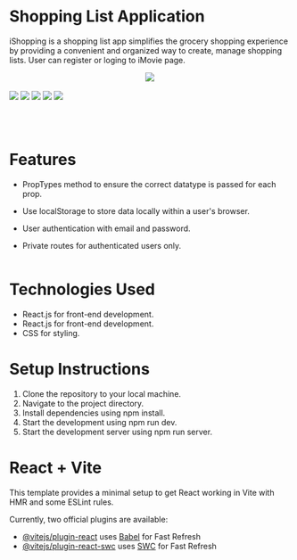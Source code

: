 
# Shopping List Application

iShopping is a shopping list app simplifies the grocery shopping experience by providing a convenient and organized way to create, manage shopping lists. User can register or loging to iMovie page.

<div id="header" align="center">
  <img src="https://media.giphy.com/media/v1.Y2lkPTc5MGI3NjExbHFyenU4dzhybm8zOGk1a251cHFyYmVpcmJpamhqY2M4N3FpdWx2eiZlcD12MV9pbnRlcm5hbF9naWZfYnlfaWQmY3Q9Zw/DWXPqvinrACGz0HnZK/giphy.gif"
>
</div> 

  <br>
  <img src="https://github.com/KunnikarB/shopping-app/assets/138579856/e4b00219-efe7-42e9-9c6b-7660c295aedb">
  <img src="https://github.com/KunnikarB/shopping-app/assets/138579856/d86f7613-ec75-466c-baee-9fbc4a04d9d1">
  <img src="https://github.com/KunnikarB/shopping-app/assets/138579856/50e0022f-fc3b-4e2b-b146-3c35da52c2b7)">
  <img src="https://github.com/KunnikarB/shopping-app/assets/138579856/a599dd11-ab1b-4343-a84e-b69801cdf73c">
 
  <img src="https://github.com/KunnikarB/shopping-app/assets/138579856/e7d09a22-d948-4240-8605-5b0f0aa5f40b">

 <br> <br>

# Features

- PropTypes method to ensure the correct datatype is passed for each prop.
- Use localStorage to store data locally within a user's browser.
- User authentication with email and password.
- Private routes for authenticated users only.

   <img scr="https://github.com/KunnikarB/shopping-app/assets/138579856/793239d4-2afe-4938-8dec-570fbf194efe">

# Technologies Used

- React.js for front-end development.
- React.js for front-end development.
- CSS for styling.

# Setup Instructions

1. Clone the repository to your local machine.
2. Navigate to the project directory.
3. Install dependencies using npm install.
4. Start the development using npm run dev.
5. Start the development server using npm run server.







# React + Vite

This template provides a minimal setup to get React working in Vite with HMR and some ESLint rules.

Currently, two official plugins are available:

- [@vitejs/plugin-react](https://github.com/vitejs/vite-plugin-react/blob/main/packages/plugin-react/README.md) uses [Babel](https://babeljs.io/) for Fast Refresh
- [@vitejs/plugin-react-swc](https://github.com/vitejs/vite-plugin-react-swc) uses [SWC](https://swc.rs/) for Fast Refresh
